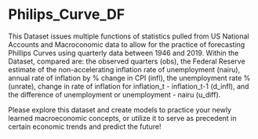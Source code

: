 # Philips_Curve_DF

  This Dataset issues multiple functions of statistics pulled from US National Accounts and Macroconomic data to allow for the practice of forecasting
Phillips Curves using quarterly data between 1946 and 2019. Within the Dataset, compared are: the observed quarters (obs), the Federal Reserve 
estimate of the non-accelerating inflation rate of unemployment (nairu), annual rate of inflation by % change in CPI (infl), the unemployment rate % 
(unrate), change in rate of inflation for inflation_t - inflation_t-1 (d_infl), and the difference of unemployment or unemployment - nairu (u_diff). 

  Please explore this dataset and create models to practice your newly learned macroeconomic concepts, or utilize it to serve as precedent in certain 
  economic trends and predict the future!
